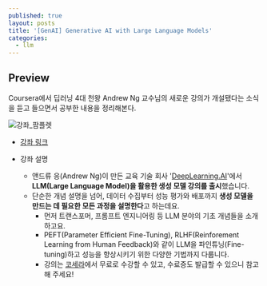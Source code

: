 ```yaml
---
published: true
layout: posts
title: '[GenAI] Generative AI with Large Language Models'
categories: 
  - llm
---
```




## Preview

Coursera에서 딥러닝 4대 천왕 Andrew Ng 교수님의 새로운 강의가 개설됐다는 소식을 듣고 들으면서 공부한 내용을 정리해본다.

![강좌_팜플렛](https://d2908q01vomqb2.cloudfront.net/da4b9237bacccdf19c0760cab7aec4a8359010b0/2023/06/26/generative-ai-with-llms-1.png)

- [강좌 링크](https://www.coursera.org/learn/generative-ai-with-llms)

- 강좌 설명
	- 앤드류 응(Andrew Ng)이 만든 교육 기술 회사 '[DeepLearning.AI](https://event.stibee.com/v2/click/MTgxNzIzLzE2NDAyODcvNTUzOS8/aHR0cHM6Ly93d3cuZGVlcGxlYXJuaW5nLmFpLw)'에서 **LLM(Large Language Model)을 활용한 생성 모델 강의를 출시**했습니다.
	- 단순한 개념 설명을 넘어, 데이터 수집부터 성능 평가와 배포까지 **생성 모델을 만드는 데 필요한 모든 과정을 설명한다**고 하는데요.
		- 먼저 트랜스포머, 프롬프트 엔지니어링 등 LLM 분야의 기초 개념들을 소개하고요.
		- PEFT(Parameter Efficient Fine-Tuning), RLHF(Reinforement Learning from Human Feedback)와 같이 LLM을 파인튜닝(Fine-tuning)하고 성능을 향상시키기 위한 다양한 기법까지 다룹니다.
		- 강의는 [코세라](https://event.stibee.com/v2/click/MTgxNzIzLzE2NDAyODcvNTUzOS8/aHR0cHM6Ly93d3cuY291cnNlcmEub3JnL2xlYXJuL2dlbmVyYXRpdmUtYWktd2l0aC1sbG1z)에서 무료로 수강할 수 있고, 수료증도 발급할 수 있으니 참고해 주세요!